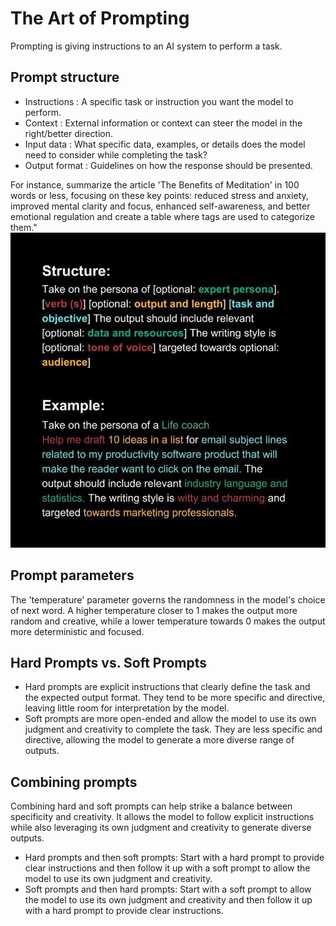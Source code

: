 # The Art of Prompting
Prompting is giving instructions to an AI system to perform a task.

## Prompt structure

- Instructions : A specific task or instruction you want the model to perform.
- Context : External information or context can steer the model in the right/better direction.
- Input data : What specific data, examples, or details does the model need to consider while completing the task?
- Output format : Guidelines on how the response should be presented.
  

For instance, summarize the article 'The Benefits of Meditation' in 100 words or less, focusing on these key points: reduced stress and anxiety, improved mental clarity and focus, enhanced self-awareness, and better emotional regulation and create a table where tags are used to categorize them."
![Prompting](prompt-reference.jpeg)


## Prompt parameters
The 'temperature' parameter governs the randomness in the model's choice of next word. A higher temperature closer to 1 makes the output more random and creative, while a lower temperature towards 0 makes the output more deterministic and focused.

## Hard Prompts vs. Soft Prompts
- Hard prompts are explicit instructions that clearly define the task and the expected output format. They tend to be more specific and directive, leaving little room for interpretation by the model.
- Soft prompts are more open-ended and allow the model to use its own judgment and creativity to complete the task. They are less specific and directive, allowing the model to generate a more diverse range of outputs.


## Combining prompts
Combining hard and soft prompts can help strike a balance between specificity and creativity. It allows the model to follow explicit instructions while also leveraging its own judgment and creativity to generate diverse outputs.

- Hard prompts and then soft prompts: Start with a hard prompt to provide clear instructions and then follow it up with a soft prompt to allow the model to use its own judgment and creativity.
- Soft prompts and then hard prompts: Start with a soft prompt to allow the model to use its own judgment and creativity and then follow it up with a hard prompt to provide clear instructions.
